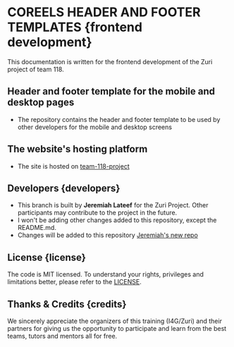 # COREELS HEADER AND FOOTER TEMPLATES {frontend development}

This documentation is written for the frontend development of the Zuri project of team 118.

## Header and footer template for the mobile and desktop pages 

- The repository contains the header and footer template to be used by other developers for the mobile and desktop screens

## The website's hosting platform

- The site is hosted on [team-118-project](https://college-film-team-118.netlify.app/)

## Developers {developers}

- This branch is built by **Jeremiah Lateef** for the Zuri Project. Other participants may contribute to the project in the future.
- I won't be adding other changes added to this repository, except the README.md. 
- Changes will be added to this repository [Jeremiah's new repo](https://github.com/jeremiahlateef/Team-118-Col-Films-21)


## License {license}

The code is MIT licensed. To understand your rights, privileges and limitations better, please refer to the [LICENSE](LICENSE "License File").

## Thanks & Credits {credits}

We sincerely appreciate the organizers of this training (I4G/Zuri) and their partners for giving us the opportunity to participate and learn from the best teams, tutors and mentors all for free.

